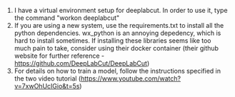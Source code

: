 1. I have a virtual environment setup for deeplabcut. In order to use it,
   type the command "workon deeplabcut"
2. If you are using a new system, use the requirements.txt to install all the
   python dependencies. wx_python is an annoying depedency, which is hard to 
   install sometimes. If installing these libraries seems like too much pain 
   to take, consider using their docker container (their github website 
   for further reference - https://github.com/DeepLabCut/DeepLabCut)
3. For details on how to train a model, follow the instructions specified in 
   the two video tutorial (https://www.youtube.com/watch?v=7xwOhUcIGio&t=5s)
